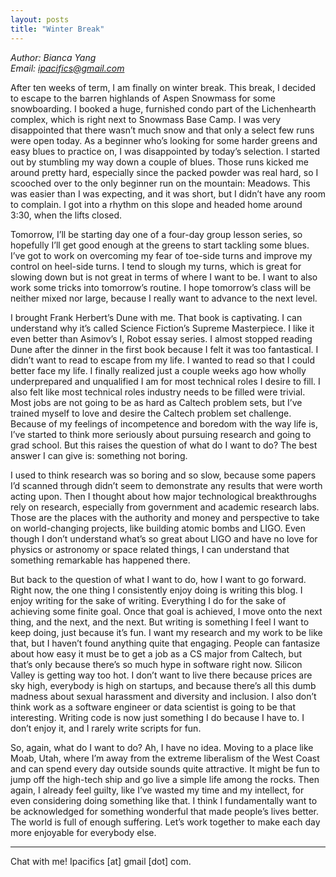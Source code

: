 ```yaml
---
layout: posts
title: "Winter Break"
---
```

*Author: Bianca Yang*<br>
*Email: ipacifics@gmail.com*<br>

After ten weeks of term, I am finally on winter break. This break, I decided to escape to the barren highlands of Aspen Snowmass for some snowboarding. I booked a huge, furnished condo part of the Lichenhearth complex, which is right next to Snowmass Base Camp. I was very disappointed that there wasn’t much snow and that only a select few runs were open today. As a beginner who’s looking for some harder greens and easy blues to practice on, I was disappointed by today’s selection. I started out by stumbling my way down a couple of blues. Those runs kicked me around pretty hard, especially since the packed powder was real hard, so I scooched over to the only beginner run on the mountain: Meadows. This was easier than I was expecting, and it was short, but I didn’t have any room to complain. I got into a rhythm on this slope and headed home around 3:30, when the lifts closed.

Tomorrow, I’ll be starting day one of a four-day group lesson series, so hopefully I’ll get good enough at the greens to start tackling some blues. I’ve got to work on overcoming my fear of toe-side turns and improve my control on heel-side turns. I tend to slough my turns, which is great for slowing down but is not great in terms of where I want to be. I want to also work some tricks into tomorrow’s routine. I hope tomorrow’s class will be neither mixed nor large, because I really want to advance to the next level.

I brought Frank Herbert’s Dune with me. That book is captivating. I can understand why it’s called Science Fiction’s Supreme Masterpiece. I like it even better than Asimov’s I, Robot essay series. I almost stopped reading Dune after the dinner in the first book because I felt it was too fantastical. I didn’t want to read to escape from my life. I wanted to read so that I could better face my life. I finally realized just a couple weeks ago how wholly underprepared and unqualified I am for most technical roles I desire to fill. I also felt like most technical roles industry needs to be filled were trivial. Most jobs are not going to be as hard as Caltech problem sets, but I’ve trained myself to love and desire the Caltech problem set challenge. Because of my feelings of incompetence and boredom with the way life is, I’ve started to think more seriously about pursuing research and going to grad school. But this raises the question of what do I want to do? The best answer I can give is: something not boring.

I used to think research was so boring and so slow, because some papers I’d scanned through didn’t seem to demonstrate any results that were worth acting upon. Then I thought about how major technological breakthroughs rely on research, especially from government and academic research labs. Those are the places with the authority and money and perspective to take on world-changing projects, like building atomic bombs and LIGO. Even though I don’t understand what’s so great about LIGO and have no love for physics or astronomy or space related things, I can understand that something remarkable has happened there.

But back to the question of what I want to do, how I want to go forward. Right now, the one thing I consistently enjoy doing is writing this blog. I enjoy writing for the sake of writing. Everything I do for the sake of achieving some finite goal. Once that goal is achieved, I move onto the next thing, and the next, and the next. But writing is something I feel I want to keep doing, just because it’s fun. I want my research and my work to be like that, but I haven’t found anything quite that engaging. People can fantasize about how easy it must be to get a job as a CS major from Caltech, but that’s only because there’s so much hype in software right now. Silicon Valley is getting way too hot. I don’t want to live there because prices are sky high, everybody is high on startups, and because there’s all this dumb madness about sexual harassment and diversity and inclusion. I also don’t think work as a software engineer or data scientist is going to be that interesting. Writing code is now just something I do because I have to. I don’t enjoy it, and I rarely write scripts for fun.

So, again, what do I want to do? Ah, I have no idea. Moving to a place like Moab, Utah, where I’m away from the extreme liberalism of the West Coast and can spend every day outside sounds quite attractive. It might be fun to jump off the high-tech ship and go live a simple life among the rocks. Then again, I already feel guilty, like I’ve wasted my time and my intellect, for even considering doing something like that. I think I fundamentally want to be acknowledged for something wonderful that made people’s lives better. The world is full of enough suffering. Let’s work together to make each day more enjoyable for everybody else.


_____________________
Chat with me! Ipacifics [at] gmail [dot] com.

